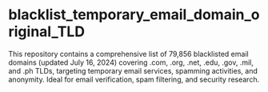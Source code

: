# blacklist_temporary_email_domain_original_TLD
This repository contains a comprehensive list of 79,856 blacklisted email domains (updated July 16, 2024) covering .com, .org, .net, .edu, .gov, .mil, and .ph TLDs, targeting temporary email services, spamming activities, and anonymity. Ideal for email verification, spam filtering, and security research.
